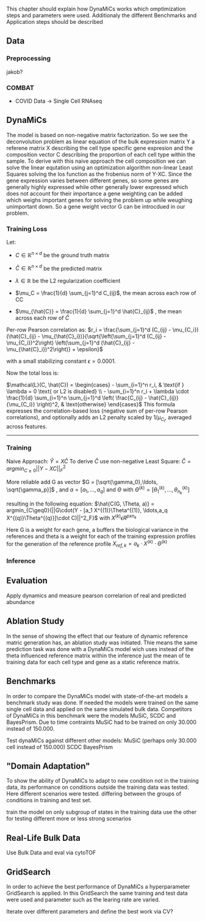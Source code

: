 This chapter should explain how DynaMiCs works which omptimization steps and parameters were used. 
Additionaly the different Benchmarks and Application steps should be described

## Data
### Preprocessing
jakob?

### COMBAT
- COVID Data -> Single Cell RNAseq

## DynaMiCs
The model is based on non-negative matrix factorization. So we see the deconvolution problem as linear equation of the bulk expression matrix Y a referene matrix X describing the cell type specific gene expresion and the composition vector C describing the proportion of each cell type within the sample. To derive with this naive approach the cell composition we can solve the linear equtation using an optimization algorithm non-linear Least Squares solving the los function as the frobenius norm of Y-XC. 
Since the gene expression varies between different genes, so some genes are generally highly expressed while other generally lower expressed which does not account for their importance a gene weighting can be added which weighs important genes for solving the problem up while weughing unimportant down. So a gene weight vector G can be introcdued in our problem.

### Training Loss
Let:
- $C \in \mathbb{R}^{n \times d}$ be the ground truth matrix
    
- $\hat{C} \in \mathbb{R}^{n \times d}$ be the predicted matrix
    
- $\lambda \in \mathbb{R}$ be the L2 regularization coefficient
    
- $\mu_C = \frac{1}{d} \sum_{j=1}^d C_{ij}$, the mean across each row of CC
    
- $\mu_{\hat{C}} = \frac{1}{d} \sum_{j=1}^d \hat{C}_{ij}$ , the mean across each row of $\hat{C}$
    
Per-row Pearson correlation as: $r_i = \frac{\sum_{j=1}^d (C_{ij} - \mu_{C_i})(\hat{C}_{ij} - \mu_{\hat{C}_i})}{\sqrt{\left(\sum_{j=1}^d (C_{ij} - \mu_{C_i})^2\right) \left(\sum_{j=1}^d (\hat{C}_{ij} - \mu_{\hat{C}_i})^2\right)} + \epsilon}$

with a small stabilizing constant $\epsilon = 0.0001.$

Now the total loss is:

$\mathcal{L}(C, \hat{C}) = \begin{cases} - \sum_{i=1}^n r_i, & \text{if } \lambda = 0 \text{ or L2 is disabled} \\ - \sum_{i=1}^n r_i + \lambda \cdot \frac{1}{d} \sum_{i=1}^n \sum_{j=1}^d \left( \frac{C_{ij} - \hat{C}_{ij}}{\mu_{C_i}} \right)^2, & \text{otherwise} \end{cases}$
This formula expresses the correlation-based loss (negative sum of per-row Pearson correlations), and optionally adds an L2 penalty scaled by $1 / \mu_{C_i}$, averaged across features.

---


### Training
Naive Approach: $\hat{Y} = X \hat{C}$
To derive $\hat{C}$ use non-negative Least Square: $\hat{C} = argmin_{C\geq0}{||Y - XC||^2_F}$

More reliable add G as vector  $G = [\sqrt{\gamma_0},\ldots, \sqrt{\gamma_p}]$ , and $a = [a_1, \ldots, a_q]$ and $\Theta$ with $\Theta^{(k)} = [\theta_1^{(k)}, \ldots, \theta_{n_k}^{(k)}]$ 

resulting in the following equation: 
 $\hat{C(G, \Theta, a)} = argmin_{C\geq0}{||G\cdot(Y - [a_1 X^{(1)}\Theta^{(1)}, \ldots,a_q X^{(q)}\Theta^{(q)}]\cdot C)||^2_F}$
with $X^{(k)} \epsilon R^{p x n_k}$

Here G is a weight for each gene, a buffers the biological variance in the references and theta is a weight for each of the training expression profiles for the generation of the reference profile $X_{ref, k} = a_k \cdot X^{(k)} \cdot \Theta^{(k)}$
### Inference


## Evaluation
Apply dynamics and measure pearson correlarion of real and predicted abundance
## Ablation Study
In the sense of showing the effect that our feature of dynamic reference matric generation has, an ablation study was initiated. Thie means the same prediction task was done with a DynaMiCs model wich uses  instead of the theta influenced reference matrix within the inference just the mean of te training data for each cell type and gene as a static reference matrix.

## Benchmarks
In order to compare the DynaMiCs model with state-of-the-art models a benchmark study was done. If needed the models were trained on the same single cell data and applied on the same simulated bulk data. Competitors of DynaMiCs in this benchmark were the models MuSiC, SCDC and BayesPrism. Due to time contraints MuSiC had to be trained on only 30.000 instead of 150.000.

Test dynaMiCs against different other models: 
MuSiC (perhaps only 30.000 cell instead of 150.000)
SCDC
BayesPrism
## "Domain Adaptation"
To show the ability of DynaMiCs to adapt to new condition not in the training data, its performance on conditions  outside the training data was tested. Here different scenarios were tested. differing between the groups of conditions in training and test set.

train the model on only subgroup of states in the training data use the other for testing
different more or less strong scenarios
## Real-Life Bulk Data
Use Bulk Data and eval via cytoTOF

## GridSearch
In order to achieve the best performance of DynaMiCs a hyperparameter GridSearch is applied. In this GridSearch the same training and test data were used and parameter such as the learing rate are varied.

Iterate over different parameters and define the best work via CV?
